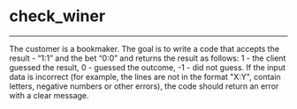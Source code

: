 # check_winer
---

The customer is a bookmaker. The goal is to write a code that accepts the result - “1:1” and the bet “0:0” and returns the result as follows: 1 - the client guessed the result, 0 - guessed the outcome, -1 - did not guess. If the input data is incorrect (for example, the lines are not in the format "X:Y", contain letters, negative numbers or other errors), the code should return an error with a clear message.
